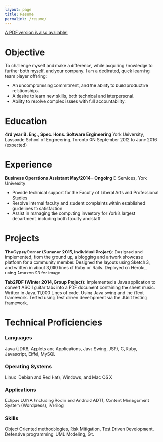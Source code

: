 ```yaml
---
layout: page
title: Resume
permalink: /resume/
---
```

[A PDF version is also available!](./docs/resume--skyler-layne.pdf)

# Objective
To challenge myself and make a difference, while acquiring knowledge to further both myself, and your company.
I am a dedicated, quick learning team player offering:
 - An uncompromising commitment, and the ability to build productive relationships.
 - A desire to learn new skills, both technical and interpersonal.
 - Ability to resolve complex issues with full accountability.

# Education
**4rd year B. Eng., Spec. Hons. Software Engineering**
York University, Lassonde School of Engineering, Toronto ON
September 2012 to June 2016 (expected)

# Experience
**Business Operations Assistant May/2014 – Ongoing**
E-Services, York University
 - Provide technical support for the Faculty of Liberal Arts and Professional Studies
 - Resolve internal faculty and student complaints within established guidelines to
satisfaction
 - Assist in managing the computing inventory for York’s largest department, including
both faculty and staff

# Projects

**TheGypsyCorner (Summer 2015, Individual Project):**
Designed and implemented, from the ground up, a blogging and artwork showcase
 platform for a community member. Designed the layouts using Sketch 3, and written in
 about 3,000 lines of Ruby on Rails. Deployed on Heroku, using Amazon S3 for image

**Tab2PDF (Winter 2014, Group Project):**
Implemented a Java application to convert ASCII guitar tabs into a PDF document
 containing the sheet music. Written in Java, 11,000 Lines of code. Using Java swing and
 the iText framework. Tested using Test driven development via the JUnit testing
 framework.

# Technical Proficiencies

### Languages
Java (JDK8, Applets and Applications, Java Swing, JSP), C, Ruby, Javascript, Eiffel, MySQL

### Operating Systems
Linux (Debian and Red Hat), Windows, and Mac OS X

### Applications
Eclipse LUNA (Including Rodin and Android ADT), Content Management System (Wordpress), iVerilog

### Skills
Object Oriented methodologies, Risk Mitigation, Test Driven Development, Defensive programming, UML Modeling, Git.
